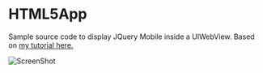 # HTML5App
Sample source code to display JQuery Mobile inside a UIWebView.
Based on [my tutorial here.](http://windrealm.net/tutorials/ios/jquery-mobile-uiwebview.php)

![ScreenShot](http://i.imgur.com/Qx48VxH.png)

